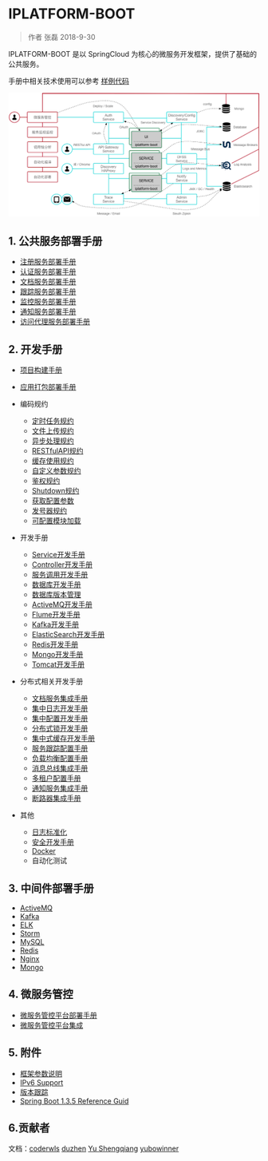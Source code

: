 # IPLATFORM-BOOT

>  作者 张磊 2018-9-30

IPLATFORM-BOOT 是以 SpringCloud 为核心的微服务开发框架，提供了基础的公共服务。

手册中相关技术使用可以参考 [样例代码](https://github.com/coolbeevip/iplatform-boot-example)



![images/Architecture.png](images/Architecture.png)

## 1. 公共服务部署手册

* [注册服务部署手册](iplatform-common/DiscoveryService.md)
* [认证服务部署手册](iplatform-common/AuthService.md)
* [文档服务部署手册](iplatform-common/DfssService.md)
* [跟踪服务部署手册](iplatform-common/TraceService.md)
* [监控服务部署手册](iplatform-common/AdminService.md)
* [通知服务部署手册](iplatform-common/NotifyService.md)
* [访问代理服务部署手册](iplatform-common/DiscoveryHAProxy.md)

## 2. 开发手册

* [项目构建手册](YourFirstProject.md)
* [应用打包部署手册](ProjectBuild.md)
* 编码规约

  * [定时任务规约](developer/coding/Schedule.md)
  * [文件上传规约](developer/coding/FileUpload.md)
  * [异步处理规约](developer/coding/Async.md)
  * [RESTfulAPI规约](developer/coding/RESTfulAPI.md)
  * [缓存使用规约](developer/coding/Cache.md)
  * [自定义参数规约](developer/coding/CustomProperties.md)
  * [鉴权规约](developer/coding/Authority.md)
  * [Shutdown规约](developer/coding/Shutdown.md)
  * [获取配置参数](developer/coding/Environment.md)
  * [发号器规约](developer/coding/UUID.md)
  * [可配置模块加载](developer/coding/CustomService.md)
* 开发手册
  * [Service开发手册](developer/service/README.md)
  * [Controller开发手册](developer/controller/README.md)
  * [服务调用开发手册](developer/fegin/README.md)
  * [数据库开发手册](developer/database/README.md)
  * [数据库版本管理](developer/flyway/README.md)
  * [ActiveMQ开发手册](developer/activemq/README.md)
  * [Flume开发手册](developer/flume/README.md)
  * [Kafka开发手册](developer/kafka/README.md)
  * [ElasticSearch开发手册](developer/elasticsearch/README.md)
  * [Redis开发手册](developer/redis/README.md)
  * [Mongo开发手册](developer/mongo/README.md)
  * [Tomcat开发手册](developer/tomcat/README.md)
* 分布式相关开发手册

  * [文档服务集成手册](/developer/dfss/README.md)
  * [集中日志开发手册](/developer/logger/README.md)
  * [集中配置开发手册](/developer/config/README.md)
  * [分布式锁开发手册](developer/distributedlock/README.md)
  * [集中式缓存开发手册](developer/distributedcache/README.md)
  * [服务跟踪配置手册](developer/trace/README.md)
  * [负载均衡配置手册](developer/loadbalance/README.md)
  * [消息总线集成手册](developer/messagebus/README.md)
  * [多租户配置手册](developer/multitenant/README.md)
  * [通知服务集成手册](developer/notify/README.md)
  * [断路器集成手册](developer/hystrix/README.md)
* 其他

  * [日志标准化](Logs.md)
  * [安全开发手册](Security.md)
  * [Docker](Dockerfile.md)
  * 自动化测试

## 3. 中间件部署手册

- [ActiveMQ](middleware/ActiveMQ.md)
- [Kafka](middleware/Kafka.md)
- [ELK](middleware/ELK.md)
- [Storm](middleware/Storm.md)
- [MySQL](middleware/MySQL.md)
- [Redis](middleware/Redis.md)
- [Nginx](middleware/Nginx.md)
- [Mongo](middleware/Mongo.md)

## 4. 微服务管控

- [微服务管控平台部署手册](product/triden/README.md)
- [微服务管控平台集成](product/triden/API.md)

## 5. 附件

* [框架参数说明](Properties.md)
* [IPv6 Support](IPv6.md)
* [版本跟踪](ChangeLog.md)
* [Spring Boot 1.3.5 Reference Guid](https://docs.spring.io/spring-boot/docs/1.3.5.RELEASE/reference/html/)

## 6.贡献者

文档：[coderwls](https://github.com/coderwls) [duzhen](https://github.com/duzhen020623) [Yu Shengqiang](https://github.com/ShefronYudy) [yubowinner](https://github.com/yubowinner)
